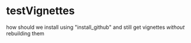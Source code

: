 testVignettes
=============

how should we install using "install_github" and still get vignettes *without* rebuilding them
